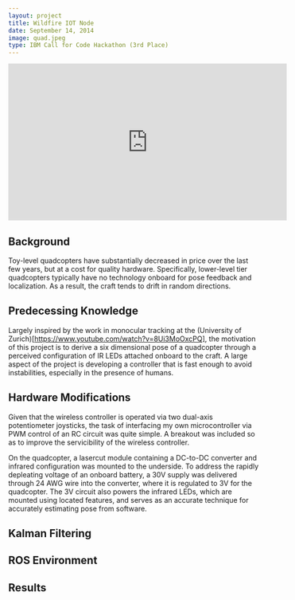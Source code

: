 ```yaml
---
layout: project
title: Wildfire IOT Node 
date: September 14, 2014
image: quad.jpeg
type: IBM Call for Code Hackathon (3rd Place)
---
```


<center><iframe width="560" height="315" src="https://www.youtube.com/embed/iVoB7m8_3Ho" frameborder="0" allowfullscreen></iframe></center>

## Background
Toy-level quadcopters have substantially decreased in price over the last few years, but at a cost for quality hardware.  Specifically, lower-level tier quadcopters typically have no technology onboard for pose feedback and localization.  As a result, the craft tends to drift in random directions.

## Predecessing Knowledge
Largely inspired by the work in monocular tracking at the (University of Zurich)[https://www.youtube.com/watch?v=8Ui3MoOxcPQ], the motivation of this project is to derive a six dimensional pose of a quadcopter through a perceived configuration of IR LEDs attached onboard to the craft.  A large aspect of the project is developing a controller that is fast enough to avoid instabilities, especially in the presence of humans.

## Hardware Modifications
Given that the wireless controller is operated via two dual-axis potentiometer joysticks, the task of interfacing my own microcontroller via PWM control of an RC circuit was quite simple.  A breakout was included so as to improve the servicibility of the wireless controller.

On the quadcopter, a lasercut module containing a DC-to-DC converter and infrared configuration was mounted to the underside.  To address the rapidly depleating voltage of an onboard battery, a 30V supply was delivered through 24 AWG wire into the converter, where it is regulated to 3V for the quadcopter.  The 3V circuit also powers the infrared LEDs, which are mounted using located features, and serves as an accurate technique for accurately estimating pose from software.

## Kalman Filtering


## ROS Environment


## Results


